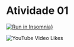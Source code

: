 # Atividade 01


[![Run in Insomnia}](https://insomnia.rest/images/run.svg)](https://insomnia.rest/run/?label=piw-01&uri=https%3A%2F%2Fgithub.com%2Fronierlima%2Fpiw-2020.2%2Fblob%2Fmain%2Ftrabalhos%2F1%2F.docs%2FInsomnia-workspace.json)

![YouTube Video Likes](https://img.shields.io/youtube/likes/MXNRYKZ779Y?label=V%C3%ADdeo%20no%20Youtube%20&style=social)

